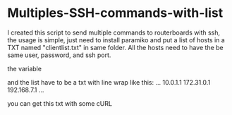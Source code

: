 # Multiples-SSH-commands-with-list

I created this script to send multiple commands to routerboards with ssh, 
the usage is simple, just need to install paramiko and put a list of hosts in a TXT named "clientlist.txt" in same folder.
All the hosts need to have the be same user, password, and ssh port.

the variable


and the list have to be a txt with line wrap like this:
...
10.0.1.1
172.31.0.1
192.168.7.1
...

you can get this txt with some cURL
